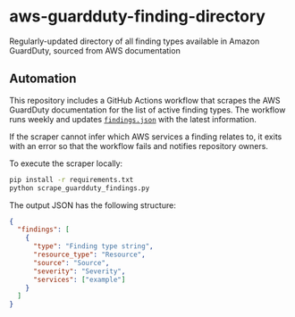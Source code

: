 # aws-guardduty-finding-directory
Regularly-updated directory of all finding types available in Amazon GuardDuty, sourced from AWS documentation

## Automation

This repository includes a GitHub Actions workflow that scrapes the AWS GuardDuty documentation for the list of active finding types. The workflow runs weekly and updates [`findings.json`](findings.json) with the latest information.

If the scraper cannot infer which AWS services a finding relates to, it exits with an error so that the workflow fails and notifies repository owners.

To execute the scraper locally:

```bash
pip install -r requirements.txt
python scrape_guardduty_findings.py
```

The output JSON has the following structure:

```json
{
  "findings": [
    {
      "type": "Finding type string",
      "resource_type": "Resource",
      "source": "Source",
      "severity": "Severity",
      "services": ["example"]
    }
  ]
}
```
